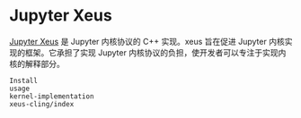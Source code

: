 # Jupyter Xeus

[Jupyter Xeus](https://xeus.readthedocs.io/en/latest/) 是 Jupyter 内核协议的 C++ 实现。xeus 旨在促进 Jupyter 内核实现的框架。它承担了实现 Jupyter 内核协议的负担，使开发者可以专注于实现内核的解释部分。

```{toctree}
Install
usage
kernel-implementation
xeus-cling/index
```
